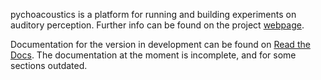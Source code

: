 pychoacoustics is a platform for running and building experiments on auditory perception. Further info can be found on the project [webpage](http://samcarcagno.altervista.org/pychoacoustics/pychoacoustics.html).

Documentation for the version in development can be found on [Read the Docs](http://pychoacoustics.readthedocs.org/en/latest/). The documentation at the moment is incomplete, and for some sections outdated.


